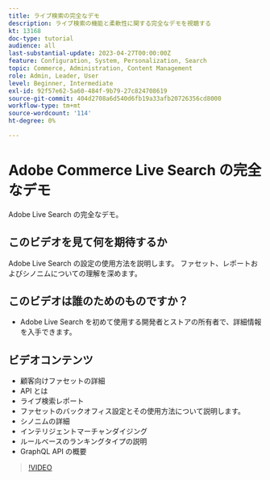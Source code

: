 ```yaml
---
title: ライブ検索の完全なデモ
description: ライブ検索の機能と柔軟性に関する完全なデモを視聴する
kt: 13168
doc-type: tutorial
audience: all
last-substantial-update: 2023-04-27T00:00:00Z
feature: Configuration, System, Personalization, Search
topic: Commerce, Administration, Content Management
role: Admin, Leader, User
level: Beginner, Intermediate
exl-id: 92f57e62-5a60-484f-9b79-27c824708619
source-git-commit: 404d2708a6d540d6fb19a33afb20726356cd8000
workflow-type: tm+mt
source-wordcount: '114'
ht-degree: 0%

---
```


# Adobe Commerce Live Search の完全なデモ

Adobe Live Search の完全なデモ。

## このビデオを見て何を期待するか

Adobe Live Search の設定の使用方法を説明します。 ファセット、レポートおよびシノニムについての理解を深めます。

## このビデオは誰のためのものですか？

* Adobe Live Search を初めて使用する開発者とストアの所有者で、詳細情報を入手できます。

## ビデオコンテンツ

* 顧客向けファセットの詳細
* API とは
* ライブ検索レポート
* ファセットのバックオフィス設定とその使用方法について説明します。
* シノニムの詳細
* インテリジェントマーチャンダイジング
* ルールベースのランキングタイプの説明
* GraphQL API の概要

>[!VIDEO](https://video.tv.adobe.com/v/3418996?learn=on)
